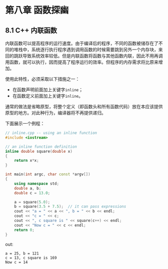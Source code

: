 # 第八章 函数探幽

## 8.1 C++ 内联函数

内联函数可以提高程序的运行速度。由于编译后的程序，不同的函数被储存在了不同的堆栈中，系统逐行执行程序遇到调用函数的时候需要跳到另外一个内存块，来回的跳跃导致系统效率较低。但是内联函数将函数与其他函数内联，因此不用再调用函数，就可以执行，因而提高了程序运行的效率。但程序的内存需求将比原来增加。

使用此特性，必须采取以下措施之一：

* 在函数声明前面加上关键字`inline`；
* 在函数定义前面加上关键字`inline`。

通常的做法是省略原型，将整个定义（即函数头和所有函数代码）放在本应该提供原型的地方。对此种行为，编译器将不再提供递归。

下面展示一个例程：

```cpp
// inline.cpp -- using an inline function
#include <iostream>

// an inline function definition
inline double square(double x) 
{
    return x*x;
}

int main(int argc, char const *argv[])
{
    using namespace std;
    double a, b;
    double c = 13.0;

    a = square(5.0);
    b = square(3.5 + 7.5);  // it can pass expressions
    cout << "a = " << a << ", b = " << b << endl;
    cout << "c = " << c;
    cout << ", c square is " << square(c++) << endl;
    cout << "Now c = " << c << endl;
    return 0;
}
```

out:

```
a = 25, b = 121
c = 13, c square is 169
Now c = 14
```



